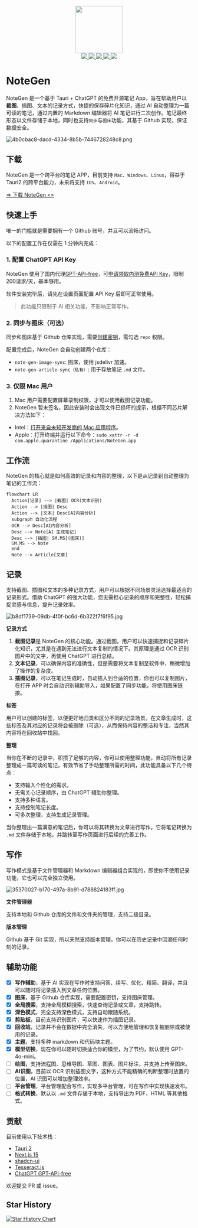 <p align="center">
  <img src="https://cdn.jsdelivr.net/gh/codexu/note-gen@dev/app-icon.png" width="128" height="128" />
  <br />
  <a href="https://github.com/codexu/note-gen/actions/workflows/release.yml">
    <img src="https://github.com/codexu/note-gen/actions/workflows/release.yml/badge.svg?branch=release" />
  </a>
  <a href="https://github.com/codexu/note-gen/releases/latest">
    <img src="https://img.shields.io/github/v/release/codexu/note-gen" />
  </a>
  <a href="https://img.shields.io/badge/version-alpha-orange">
    <img src="https://img.shields.io/badge/version-alpha-orange" />
  </a>
  <a href="https://github.com/codexu/note-gen/releases/latest">
    <img src="https://img.shields.io/github/downloads/codexu/note-gen/total" />
  </a>
  <a href="https://github.com/codexu/note-gen/commits/dev/">
    <img src="https://img.shields.io/github/commit-activity/m/codexu/note-gen" />
  </a>
</p>

# NoteGen

NoteGen 是一个基于 Tauri + ChatGPT 的免费开源笔记 App，旨在帮助用户以**截图**、插图、文本的记录方式，快捷的保存碎片化知识，通过 AI 自动整理为一篇可读的笔记，通过内置的 Markdown 编辑器将 AI 笔记进行二次创作。笔记最终形态以文件存储于本地，同时也支持`同步`与`图床`功能，其基于 Github 实现，保证数据安全。

![4b0cbac8-dacd-4334-8b5b-7446728248c8.png](https://cdn.jsdelivr.net/gh/codexu/note-gen-image-sync@main/4b0cbac8-dacd-4334-8b5b-7446728248c8.png)

## 下载

NoteGen 是一个跨平台的笔记 APP，目前支持 `Mac`、`Windows`、`Linux`，得益于 Tauri2 的跨平台能力，未来将支持 `IOS`、`Android`。

[=> 下载 NoteGen <=](https://github.com/codexu/note-gen/releases)

## 快速上手

唯一的门槛就是需要拥有一个 Github 账号，并且可以流畅访问。

以下的配置工作在仅需在 1 分钟内完成：

### 1. 配置 ChatGPT API Key

NoteGen 使用了国内代理[GPT-API-free](https://github.com/chatanywhere/GPT_API_free)，可[申请领取内测免费API Key](https://api.chatanywhere.org/v1/oauth/free/render)，限制200请求/天，基本够用。

软件安装完毕后，请先在设置页面配置 API Key 后即可正常使用。

> 此功能只限制于 AI 相关功能，不影响正常写作。

### 2. 同步与图床（可选）

同步和图床基于 Github 仓库实现，需要[创建密钥](https://github.com/settings/tokens/new)，需勾选 `repo` 权限。

配置完成后，NoteGen 会自动创建两个仓库：

- `note-gen-image-sync`: 图床，使用 jsdelivr 加速。
- `note-gen-article-sync（私有）`: 用于存放笔记 `.md` 文件。

### 3. 仅限 Mac 用户

1. Mac 用户需要配置屏幕录制权限，才可以使用截图记录功能。
2. NoteGen 暂未签名，因此安装时会出现文件已损坏的提示，根据不同芯片解决方法如下：
  - Intel：[打开来自未知开发商的 Mac 应用程序](https://support.apple.com/zh-cn/guide/mac-help/mh40616/mac)。
  - Apple：打开终端并运行以下命令：`sudo xattr -r -d com.apple.quarantine /Applications/NoteGen.app`

## 工作流

NoteGen 的核心就是如何高效的记录和内容的整理，以下是从记录到自动整理为笔记的工作流：

```mermaid
flowchart LR
  Action[记录] --> |截图| OCR(文本识别)
  Action --> |插图| Desc
  Action --> |文本| Desc[AI内容分析]
  subgraph 自动化流程
  OCR --> Desc[AI内容分析]
  Desc --> Note[AI 生成笔记]
  Desc --> |插图| SM.MS[(图床)]
  SM.MS --> Note
  end
  Note --> Article[文章]
```

## 记录

支持截图、插图和文本的多种记录方式，用户可以根据不同场景灵活选择最适合的记录形式。借助 ChatGPT 的强大功能，您无需担心记录的顺序和完整性，轻松捕捉灵感与信息，提升记录效率。

![b8df1739-09db-4f0f-bc6d-6b322f7f6f95.jpg](https://cdn.jsdelivr.net/gh/codexu/note-gen-image-sync@main/b8df1739-09db-4f0f-bc6d-6b322f7f6f95.jpg)

**记录方式**

1. **截图记录**是 NoteGen 的核心功能。通过截图，用户可以快速捕捉和记录碎片化知识，尤其是在遇到无法进行文本复制的情况下。其原理是通过 OCR 识别图片中的文字，再使用 ChatGPT 进行总结。
2. **文本记录**，可以确保内容的准确性，但是需要将文本复制至软件中，稍微增加了操作的复杂度。
3. **插图记录**，可以在笔记生成时，自动插入到合适的位置，你也可以复制图片，在打开 APP 时会自动识别辅助导入，如果配置了同步功能，将使用图床链接。

**标签**

用户可以创建的标签，以便更好地归类和区分不同的记录场景。在文章生成时，这些标签及其对应的记录将会被删除（可选），从而保持内容的整洁和专注，当然其内容将在回收站中找回。

**整理**

当你在不断的记录中，积攒了足够的内容，你可以使用整理功能，自动将所有记录整理成一篇可读的笔记，有效节省了手动整理所需的时间，此功能具备以下几个特点：

- 支持输入个性化的需求。
- 无需关心记录顺序，由 ChatGPT 辅助你整理。
- 支持多种语言。
- 支持控制笔记长度。
- 可多次整理，支持生成记录管理。

当你整理出一篇满意的笔记后，你可以将其转换为文章进行写作，它将笔记转换为 `.md` 文件存储于本地，并跳转至写作页面进行后续的完善工作。

## 写作

写作模式是基于文件管理器和 Markdown 编辑器组合实现的，即使你不使用记录功能，它也可以完全独立使用。

![35370027-b170-497a-8b91-d788824183ff.jpg](https://cdn.jsdelivr.net/gh/codexu/note-gen-image-sync@main/35370027-b170-497a-8b91-d788824183ff.jpg)

**文件管理器**

支持本地和 Github 仓库的文件和文件夹的管理，支持二级目录。

**版本管理**

Github 基于 Git 实现，所以天然支持版本管理，你可以在历史记录中回溯任何时刻的记录。

## 辅助功能

- [x] **写作辅助**，基于 AI 实现在写作时支持问答、续写、优化、精简、翻译，并且可以随时将记录插入到文章任何位置。
- [x] **图床**，基于 Github 仓库实现，需要配置密钥，支持图床管理。
- [x] **全局搜索**，支持全局模糊搜索，快速查询记录或文章，支持跳转。
- [x] **深色模式**，完全支持深色模式，支持自动跟随系统。
- [x] **剪贴板**，目前支持识别图片，可以快速作为插图记录。
- [x] **回收站**，记录并不会在数据中完全消失，可以方便地管理和恢复被删除或被使用的记录。
- [x] **主题**，支持多种 markdown 和代码块主题。
- [x] **模型切换**，现在你可以随时切换适合你的模型，为了节约，默认使用 GPT-4o-mini。
- [ ] **绘图**，支持流程图、思维导图、草图、图表、图片标注，并支持上传至图床。
- [ ] **AI识图**，目前以 OCR 识别插图文字，这种方式不能精确的判断整理时放置的位置，AI 识图可以增加整理效率。
- [ ] **平台管理**，平台管理配合写作，实现多平台管理，可在写作中实现快速发布。
- [ ] **格式转换**，默认以 `.md` 文件存储于本地，支持导出为 PDF、HTML 等其他格式。

## 贡献

目前使用以下技术栈：

- [Tauri 2](https://v2.tauri.app/)
- [Next.js 15](https://nextjs.org/)
- [shadcn-ui](https://ui.shadcn.com/)
- [Tesseract.js](https://github.com/naptha/tesseract.js)
- [ChatGPT GPT-API-free](https://github.com/chatanywhere/GPT_API_free)

欢迎提交 PR 或 issue。

## Star History

[![Star History Chart](https://api.star-history.com/svg?repos=codexu/note-gen&type=Date)](https://star-history.com/#codexu/note-gen&Date)